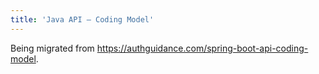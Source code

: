 ```yaml
---
title: 'Java API – Coding Model'
---
```


Being migrated from https://authguidance.com/spring-boot-api-coding-model.

